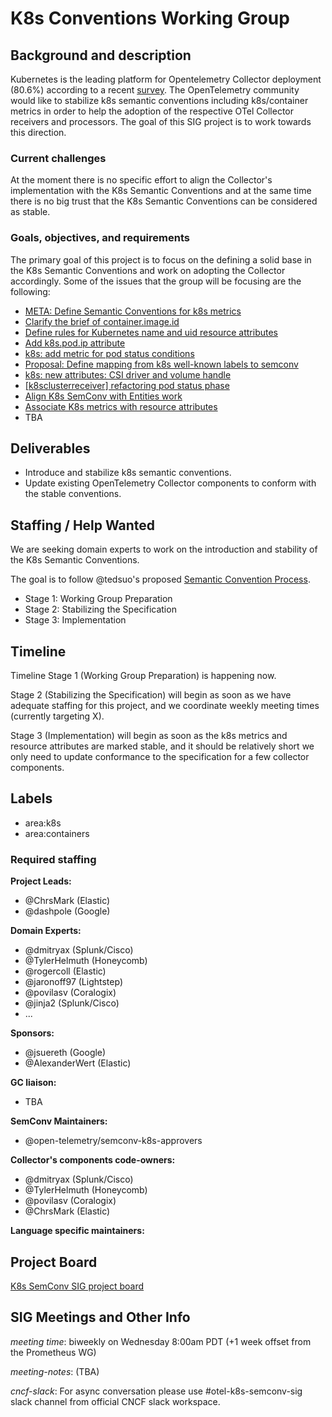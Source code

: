 # K8s Conventions Working Group

## Background and description

Kubernetes is the leading platform for Opentelemetry Collector deployment (80.6%) according
to a recent [survey](https://opentelemetry.io/blog/2024/otel-collector-survey/#otel-components-usage).
The OpenTelemetry community would like to stabilize k8s semantic conventions including k8s/container metrics
in order to help the adoption of the respective OTel Collector receivers and processors.
The goal of this SIG project is to work towards this direction.

### Current challenges

At the moment there is no specific effort to align the Collector's implementation with
the K8s Semantic Conventions and at the same time there is no big trust that the K8s Semantic Conventions
can be considered as stable.

### Goals, objectives, and requirements

The primary goal of this project is to focus on the defining a solid base in the K8s Semantic Conventions
and work on adopting the Collector accordingly. Some of the issues that the group will be focusing are the following:

* [META: Define Semantic Conventions for k8s metrics](https://github.com/open-telemetry/semantic-conventions/issues/1032)
* [Clarify the brief of container.image.id](https://github.com/open-telemetry/semantic-conventions/issues/1236)
* [Define rules for Kubernetes name and uid resource attributes](https://github.com/open-telemetry/semantic-conventions/issues/430)
* [Add k8s.pod.ip attribute](https://github.com/open-telemetry/semantic-conventions/issues/1160)
* [k8s: add metric for pod status conditions](https://github.com/open-telemetry/semantic-conventions/issues/1398)
* [Proposal: Define mapping from k8s well-known labels to semconv](https://github.com/open-telemetry/semantic-conventions/issues/236)
* [k8s: new attributes: CSI driver and volume handle](https://github.com/open-telemetry/semantic-conventions/issues/1119)
* [[k8sclusterreceiver] refactoring pod status phase](https://github.com/open-telemetry/opentelemetry-collector-contrib/issues/24425)
* [Align K8s SemConv with Entities work](https://github.com/open-telemetry/semantic-conventions/issues/1420)
* [Associate K8s metrics with resource attributes](https://github.com/open-telemetry/semantic-conventions/issues/1421)
* TBA

## Deliverables

* Introduce and stabilize k8s semantic conventions.
* Update existing OpenTelemetry Collector components to conform with the stable conventions.

## Staffing / Help Wanted

We are seeking domain experts to work on the introduction and stability of the K8s Semantic Conventions.

The goal is to follow @tedsuo's proposed [Semantic Convention Process](https://docs.google.com/document/d/1ghvajKaipiNZso3fDtyNxU7x1zx0_Eyd02OGpMGEpLE/edit#heading=h.xc2ft2cddhny).

- Stage 1: Working Group Preparation
- Stage 2: Stabilizing the Specification
- Stage 3: Implementation

## Timeline

Timeline
Stage 1 (Working Group Preparation) is happening now.

Stage 2 (Stabilizing the Specification) will begin as soon as we have adequate
staffing for this project, and we coordinate weekly
meeting times (currently targeting X).

Stage 3 (Implementation) will begin as soon as the k8s metrics and resource attributes are marked stable,
and it should be relatively short we only need to update conformance to the specification for a few collector components.

## Labels

* area:k8s
* area:containers

### Required staffing

**Project Leads:**

- @ChrsMark (Elastic)
- @dashpole (Google)

**Domain Experts:**

- @dmitryax (Splunk/Cisco)
- @TylerHelmuth (Honeycomb)
- @rogercoll (Elastic)
- @jaronoff97 (Lightstep)
- @povilasv (Coralogix)
- @jinja2 (Splunk/Cisco)
- ...

**Sponsors:**

- @jsuereth (Google)
- @AlexanderWert (Elastic)

**GC liaison:**

- TBA

**SemConv Maintainers:**

- @open-telemetry/semconv-k8s-approvers

**Collector's components code-owners:**

- @dmitryax (Splunk/Cisco)
- @TylerHelmuth (Honeycomb)
- @povilasv (Coralogix)
- @ChrsMark (Elastic)

**Language specific maintainers:**

## Project Board

[K8s SemConv SIG project board](https://github.com/orgs/open-telemetry/projects/114)

## SIG Meetings and Other Info

*meeting time*: biweekly on Wednesday 8:00am PDT (+1 week offset from the Prometheus WG)

*meeting-notes*: (TBA)

*cncf-slack*: For async conversation please use #otel-k8s-semconv-sig slack channel from official CNCF slack workspace.
